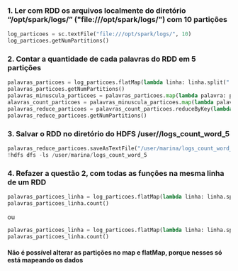 ### 1. Ler com RDD os arquivos localmente do diretório “/opt/spark/logs/” ("file:///opt/spark/logs/") com 10 partições
```python
log_particoes = sc.textFile("file:///opt/spark/logs/", 10)
log_particoes.getNumPartitions()
```

### 2. Contar a quantidade de cada palavras do RDD em 5 partições
```python
palavras_particoes = log_particoes.flatMap(lambda linha: linha.split(" "),5)
palavras_particoes.getNumPartitions()
palavras_minuscula_particoes = palavras_particoes.map(lambda palavra: palavra.lower)
alavras_count_particoes = palavras_minuscula_particoes.map(lambda palavra: (palavra,1))
palavras_reduce_particoes = palavras_count_particoes.reduceByKey(lambda chave1, chave2: chave1 + chave2,5)
palavras_reduce_particoes.getNumPartitions()
```
### 3. Salvar o RDD no diretório do HDFS /user/<seu-nome>/logs_count_word_5
```python
palavras_reduce_particoes.saveAsTextFile("/user/marina/logs_count_word_5")
!hdfs dfs -ls /user/marina/logs_count_word_5
```
### 4. Refazer a questão 2, com todas as funções na mesma linha de um RDD
```python
palavras_particoes_linha = log_particoes.flatMap(lambda linha: linha.split(" ")).map(lambda palavra: (palavra.lower(),1)).reduceByKey(lambda chave1, chave2: chave1 + chave2,5)
palavras_particoes_linha.count()
```
ou
```python
palavras_particoes_linha = log_particoes.flatMap(lambda linha: linha.split(" ")).map(lambda palavra: palavra.lower()).map(lambda palavra: (palavra,1)).reduceByKey(lambda chave1, chave2: chave1 + chave2,5)
palavras_particoes_linha.count()
```
#### Não é possível alterar as partições no map e flatMap, porque nesses só está mapeando os dados
